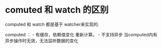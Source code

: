 

# comuted 和 watch 的区别 
  
   computed 和 watch 都是基于 watcher来实现的.

   computed ：
        - 有缓存，依赖值变化 重新计算。
        - 不支持异步 当computed内有异步操作时无效，无法监听数据的变化

        

